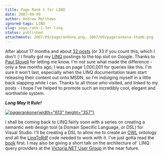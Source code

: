 ```yaml
---
title: Page Rank 1 for LINQ
date: 2007-09-09
author: Andrew Matthews
ignored-tags: LINQ
slug: page-rank-1-for-linq
status: published
attachments: 2007/09/pagerankone.png, 2007/09/pagerankone-thumb.png
---
```


After about 17 months and about [32 posts](http://industrialinference.com/?s=LINQ&paged=1) (or 33 if you count this, which I don't :) I finally got my [LINQ](http://msdn2.microsoft.com/en-us/netframework/aa904594.aspx) postings to the top slot on Google. Thanks to [Paul Stovell](http://www.paulstovell.net/blog) for letting me know. I'm not sure what made the difference - only a few months ago, I was on page 1,000,001 for queries like this. I'm sure it won't last, especially when the LINQ documentation team start releasing their content out onto MSDN, so I'm indulging myself in a little back slapping while I can. Thanks to all those who visited, and linked to my posts - I hope I've helped to promote such an incredibly cool, elegant and worthwhile system.

***Long May It Rule!***

[![pagerankone]({static}2007/09/pagerankone-thumb.png){width="613" height="357"}]({static}2007/09/pagerankone.png)

I shall be coming back to LINQ fairly soon with a series on creating a semantic web design tool (a Domain Specific Language, or DSL) for Visual Studio. I'll be creating a DSL to allow me to create an [OWL](http://www.w3.org/2004/OWL/) ontology and all the [LinqToRdf](http://code.google.com/p/linqtordf/) code needed to work with it. I've just gotta read the [book](http://www.pearsoned.co.uk/Bookshop/detail.asp?item=100000000131155) first. I may also be giving a short talk on the architecture of  LINQ query providers at the [Victoria.NET User Group](http://www.victoriadotnet.com.au/) in the near future.

